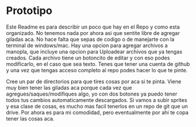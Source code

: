 # Prototipo 

Este Readme es para describir un poco que hay en el Repo y como esta organizado. No tenemos nada por ahora asi que sentite libre de agregar giladas aca. No hace falta que sepas de codigo o de manejarte con la terminal de windows/mac. Hay una opcion para agregar archivos a manopla, que incluye una opcion para Uploadear archivos que ya tengas creados. Cada archivo tiene un botoncito de editar y con eso podes modificarlo, en el caso que sea texto. Tenes que tener una cuenta de github y una vez que tengas acceso completo al repo podes hacer lo que te pinte.

Cree un par de directorios para que tires cosas por aca si te pinta. Viene muy bien tener las giladas aca porque cada vez que agregues/saques/modifiques algo, yo con dos botones ya puedo tener todos tus cambios automaticamente descargados. Si vamos a subir sprites y esa clase de cosas, es mucho mas facil tenerlos en un repo de git que un drive. Por ahora es para mi comodidad, pero eventualmente por ahi te copa tener las cosas aca.


